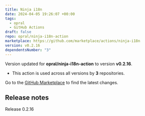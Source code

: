 ```yaml
---
title: Ninja i18n
date: 2024-04-05 19:26:07 +00:00
tags:
  - opral
  - GitHub Actions
draft: false
repo: opral/ninja-i18n-action
marketplace: https://github.com/marketplace/actions/ninja-i18n
version: v0.2.16
dependentsNumber: "3"
---
```



Version updated for **opral/ninja-i18n-action** to version **v0.2.16**.
- This action is used across all versions by **3** repositories.

Go to the [GitHub Marketplace](https://github.com/marketplace/actions/ninja-i18n) to find the latest changes.

## Release notes

Release 0.2.16

